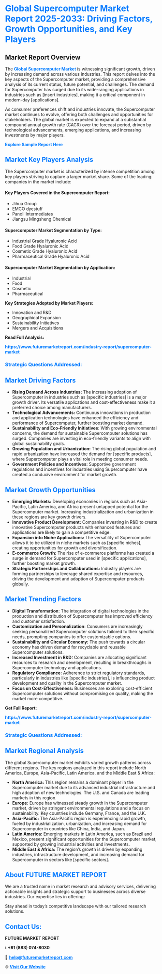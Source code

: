 <h1 style="color: #007BFF;">Global Supercomputer Market Report 2025-2033: Driving Factors, Growth Opportunities, and Key Players</h1>

<section id="overview">
<h2>Market Report Overview</h2>
<p>The <a href="https://www.futuremarketreport.com/industry-report/supercomputer-market" style="color: #007BFF; text-decoration: none;"><strong>Global Supercomputer Market</strong></a> is witnessing significant growth, driven by increasing demand across various industries. This report delves into the key aspects of the Supercomputer market, providing a comprehensive analysis of its current status, future potential, and challenges. The demand for Supercomputer has surged due to its wide-ranging applications in industries such as [insert industries], making it a critical component in modern-day [applications].</p>
<p>As consumer preferences shift and industries innovate, the Supercomputer market continues to evolve, offering both challenges and opportunities for stakeholders. The global market is expected to expand at a substantial compound annual growth rate (CAGR) over the forecast period, driven by technological advancements, emerging applications, and increasing investments by major players.</p>
</section>

<section id="overview">
<p><a href="https://www.futuremarketreport.com/request-sample/reportId=76826" style="color: #007BFF; text-decoration: none;"><strong>Explore Sample Report Here</strong></a></p>
</section>

<section id="key-players">
<h2 style="color: #007BFF;">Market Key Players Analysis</h2>
<p>The Supercomputer market is characterized by intense competition among key players striving to capture a larger market share. Some of the leading companies in the market include:</p>
<h4>Key Players Covered in the Supercomputer Report:</h4>
<ul><li>Jihua Group</li><li>EMCO dyestuff</li><li>Panoli Intermediates</li><li>Jiangsu Mingsheng Chemical</li></ul>
<h4>Supercomputer Market Segmentation by Type:</h4>
<ul><li>Industrial Grade Hyaluronic Acid</li><li>Food Grade Hyaluronic Acid</li><li>Cosmetic Grade Hyaluronic Acid</li><li>Pharmaceutical Grade Hyaluronic Acid</li></ul>

<h4>Supercomputer Market Segmentation by Application:</h4>
<ul><li>Industrial</li><li>Food</li><li>Cosmetic</li><li>Pharmaceutical</li></ul>
<p><strong>Key Strategies Adopted by Market Players:</strong></p>
<ul>
<li>Innovation and R&D</li>
<li>Geographical Expansion</li>
<li>Sustainability Initiatives</li>
<li>Mergers and Acquisitions</li>
</ul>
</section>

<section>
<p><strong>Read Full Analysis: </strong></p><a href="https://www.futuremarketreport.com/industry-report/supercomputer-market" style="color: #007BFF; text-decoration: none;"><strong>https://www.futuremarketreport.com/industry-report/supercomputer-market</strong></a>
<h3 style="color: #007BFF;">Strategic Questions Addressed:</h3>
</section>

<section id="driving-factors">
<h2 style="color: #007BFF;">Market Driving Factors</h2>
<ul>
<li><strong>Rising Demand Across Industries:</strong> The increasing adoption of Supercomputer in industries such as [specific industries] is a major growth driver. Its versatile applications and cost-effectiveness make it a preferred choice among manufacturers.</li>
<li><strong>Technological Advancements:</strong> Continuous innovations in production and application technologies have enhanced the efficiency and performance of Supercomputer, further boosting market demand.</li>
<li><strong>Sustainability and Eco-Friendly Initiatives:</strong> With growing environmental concerns, the demand for sustainable Supercomputer solutions has surged. Companies are investing in eco-friendly variants to align with global sustainability goals.</li>
<li><strong>Growing Population and Urbanization:</strong> The rising global population and rapid urbanization have increased the demand for [specific products], where Supercomputer plays a vital role in meeting consumer needs.</li>
<li><strong>Government Policies and Incentives:</strong> Supportive government regulations and incentives for industries using Supercomputer have created a conducive environment for market growth.</li>
</ul>
</section>

<section id="growth-opportunities">
<h2 style="color: #007BFF;">Market Growth Opportunities</h2>
<ul>
<li><strong>Emerging Markets:</strong> Developing economies in regions such as Asia-Pacific, Latin America, and Africa present untapped potential for the Supercomputer market. Increasing industrialization and urbanization in these regions are key growth drivers.</li>
<li><strong>Innovative Product Development:</strong> Companies investing in R&D to create innovative Supercomputer products with enhanced features and applications are likely to gain a competitive edge.</li>
<li><strong>Expansion into Niche Applications:</strong> The versatility of Supercomputer allows it to be utilized in niche markets such as [specific niches], creating opportunities for growth and diversification.</li>
<li><strong>E-commerce Growth:</strong> The rise of e-commerce platforms has created a surge in demand for Supercomputer used in [specific applications], further boosting market growth.</li>
<li><strong>Strategic Partnerships and Collaborations:</strong> Industry players are forming partnerships to leverage shared expertise and resources, driving the development and adoption of Supercomputer products globally.</li>
</ul>
</section>

<section id="trending-factors">
<h2 style="color: #007BFF;">Market Trending Factors</h2>
<ul>
<li><strong>Digital Transformation:</strong> The integration of digital technologies in the production and distribution of Supercomputer has improved efficiency and customer satisfaction.</li>
<li><strong>Customization and Personalization:</strong> Consumers are increasingly seeking personalized Supercomputer solutions tailored to their specific needs, prompting companies to offer customizable options.</li>
<li><strong>Sustainability and Circular Economy:</strong> The push towards a circular economy has driven demand for recyclable and reusable Supercomputer solutions.</li>
<li><strong>Increased Investment in R&D:</strong> Companies are allocating significant resources to research and development, resulting in breakthroughs in Supercomputer technology and applications.</li>
<li><strong>Regulatory Compliance:</strong> Adherence to strict regulatory standards, particularly in industries like [specific industries], is influencing product development and quality in the Supercomputer market.</li>
<li><strong>Focus on Cost-Effectiveness:</strong> Businesses are exploring cost-efficient Supercomputer solutions without compromising on quality, making the market more competitive.</li>
</ul>
</section>

<section>
<p><strong>Get Full Report: </strong></p><a href="https://www.futuremarketreport.com/industry-report/supercomputer-market" style="color: #007BFF; text-decoration: none;"><strong>https://www.futuremarketreport.com/industry-report/supercomputer-market</strong></a>
<h3 style="color: #007BFF;">Strategic Questions Addressed:</h3>
</section>


<section id="regional-analysis">
<h2 style="color: #007BFF;">Market Regional Analysis</h2>
<p>The global Supercomputer market exhibits varied growth patterns across different regions. The key regions analyzed in this report include North America, Europe, Asia-Pacific, Latin America, and the Middle East & Africa:</p>
<ul>
<li><strong>North America:</strong> This region remains a dominant player in the Supercomputer market due to its advanced industrial infrastructure and high adoption of new technologies. The U.S. and Canada are leading markets in this region.</li>
<li><strong>Europe:</strong> Europe has witnessed steady growth in the Supercomputer market, driven by stringent environmental regulations and a focus on sustainability. Key countries include Germany, France, and the U.K.</li>
<li><strong>Asia-Pacific:</strong> The Asia-Pacific region is experiencing rapid growth, fueled by industrialization, urbanization, and increasing demand for Supercomputer in countries like China, India, and Japan.</li>
<li><strong>Latin America:</strong> Emerging markets in Latin America, such as Brazil and Mexico, present significant opportunities for the Supercomputer market, supported by growing industrial activities and investments.</li>
<li><strong>Middle East & Africa:</strong> The region’s growth is driven by expanding industries, infrastructure development, and increasing demand for Supercomputer in sectors like [specific sectors].</li>
</ul>
</section>

<footer>
<h2 style="color: #007BFF;">About FUTURE MARKET REPORT</h2>
<p>We are a trusted name in market research and advisory services, delivering actionable insights and strategic support to businesses across diverse industries. Our expertise lies in offering:</p>

<p>Stay ahead in today’s competitive landscape with our tailored research solutions.</p>

<h2 style="color: #007BFF;">Contact Us:</h2>
<p><strong>FUTURE MARKET REPORT</strong></p>
<p>📞 <strong>+91 (883) 074-8030</strong></p>
<p>📧 <strong><a href="mailto:help@futuremarketreport.com" style="color: #007BFF;">help@futuremarketreport.com</a></strong></p>
<p>🌐 <strong><a href="https://www.futuremarketreport.com/" style="color: #007BFF;">Visit Our Website</a></strong></p>
</footer>